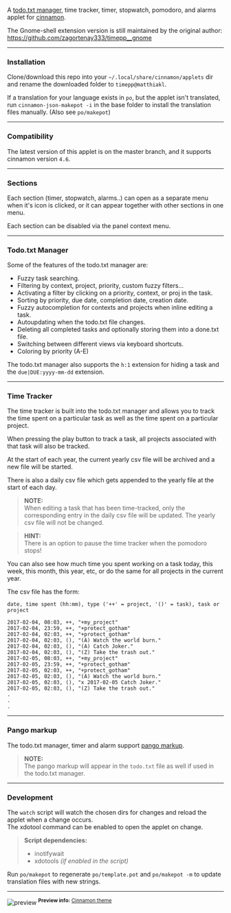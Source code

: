 A [todo.txt manager](https://github.com/ginatrapani/todo.txt-cli/wiki/The-Todo.txt-Format),
time tracker, timer, stopwatch, pomodoro, and alarms applet for 
[cinnamon](https://github.com/linuxmint/Cinnamon/tree/master/js/ui).

The Gnome-shell extension version is still maintained by the original author: https://github.com/zagortenay333/timepp__gnome

---

### Installation

Clone/download this repo into your `~/.local/share/cinnamon/applets` dir and
rename the downloaded folder to `timepp@matthiakl`.

If a translation for your language exists in `po`, but the applet isn't translated, run `cinnamon-json-makepot -i` in the base folder to install the translation files manually. (Also see `po/makepot`)

---

### Compatibility

The latest version of this applet is on the master branch, and it supports
cinnamon version `4.6`.

---

### Sections

Each section (timer, stopwatch, alarms..) can open as a separate menu when it's
icon is clicked, or it can appear together with other sections in one menu.

Each section can be disabled via the panel context menu.

---

### Todo.txt Manager

Some of the features of the todo.txt manager are:

* Fuzzy task searching.
* Filtering by context, project, priority, custom fuzzy filters...
* Activating a filter by clicking on a priority, context, or proj in the task.
* Sorting by priority, due date, completion date, creation date.
* Fuzzy autocompletion for contexts and projects when inline editing a task.
* Autoupdating when the todo.txt file changes.
* Deleting all completed tasks and optionally storing them into a done.txt file.
* Switching between different views via keyboard shortcuts.
* Coloring by priority (A-E)

The todo.txt manager also supports the `h:1` extension for hiding a task and the
`due|DUE:yyyy-mm-dd` extension.

---

### Time Tracker

The time tracker is built into the todo.txt manager and allows you to track the
time spent on a particular task as well as the time spent on a particular project.

When pressing the play button to track a task, all projects associated with that
task will also be tracked.

At the start of each year, the current yearly csv file will be archived and a 
new file will be started.

There is also a daily csv file which gets appended to the yearly file at the 
start of each day.

> **NOTE:**  
> When editing a task that has been time-tracked, only the corresponding entry
in the daily csv file will be updated. The yearly csv file will not be changed.

> **HINT:**  
> There is an option to pause the time tracker when the pomodoro stops!

You can also see how much time you spent working on a task today, this week, 
this month, this year, etc, or do the same for all projects in the current year.

The csv file has the form:

```csv
date, time spent (hh:mm), type ('++' = project, '()' = task), task or project

2017-02-04, 08:03, ++, "+my_project"
2017-02-04, 23:59, ++, "+protect_gotham"
2017-02-04, 02:03, ++, "+protect_gotham"
2017-02-04, 02:03, (), "(A) Watch the world burn."
2017-02-04, 02:03, (), "(A) Catch Joker."
2017-02-04, 02:03, (), "(Z) Take the trash out."
2017-02-05, 08:03, ++, "+my_project"
2017-02-05, 23:59, ++, "+protect_gotham"
2017-02-05, 02:03, ++, "+protect_gotham"
2017-02-05, 02:03, (), "(A) Watch the world burn."
2017-02-05, 02:03, (), "x 2017-02-05 Catch Joker."
2017-02-05, 02:03, (), "(Z) Take the trash out."
.
.
.
```

---

### Pango markup

The todo.txt manager, timer and alarm support [pango markup](https://developer.gnome.org/pygtk/stable/pango-markup-language.html).


> **NOTE:**  
> The pango markup will appear in the `todo.txt` file as well if used in the 
todo.txt manager.

---

### Development

The `watch` script will watch the chosen dirs for changes and reload the applet
when a change occurs.  
The xdotool command can be enabled to open the applet on change.

> **Script dependencies:**
> * inotifywait
> * xdotools _(if enabled in the script)_

Run `po/makepot` to regenerate `po/template.pot` and `po/makepot -m` to update translation files with new strings.

---

![preview](https://i.imgur.com/GssjcSH.png)
<sup>**Preview info:** [Cinnamon theme](https://github.com/zagortenay333/ciliora-tertia-cinnamon)</sup>
